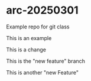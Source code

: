 # arc-20250301
Example repo for git class

This is an example


This is a change


This is the "new feature" branch

This is another "new Feature"
